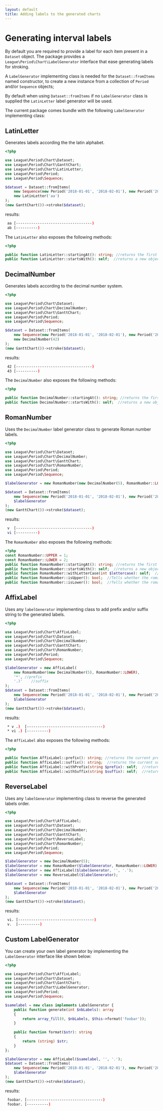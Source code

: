 ```yaml
---
layout: default
title: Adding labels to the generated charts
---
```


# Generating interval labels

By default you are required to provide a label for each item present in a `Dataset` object.
The package provides a `League\Period\Chart\LabelGenerator` interface that ease generating labels for stroking.

A `LabelGenerator` implementing class is needed for the `Dataset::fromItems` named constructor, to create a new instance from a collection of `Period` and/or `Sequence` objects;

<p class="message-notice">By default when using <code>Dataset::fromItems</code> if no <code>LabelGenerator</code> class is supplied the <code>LatinLetter</code> label generator will be used.</p>

The current package comes bundle with the following `LabelGenerator` implementing class:

## LatinLetter

Generates labels according the the latin alphabet.

~~~php
<?php

use League\Period\Chart\Dataset;
use League\Period\Chart\GanttChart;
use League\Period\Chart\LatinLetter;
use League\Period\Period;
use League\Period\Sequence;

$dataset = Dataset::fromItems(
    new Sequence(new Period('2018-01-01', '2018-02-01'), new Period('2018-01-15', '2018-02-01')),
    new LatinLetter('aa')
);
(new GanttChart())->stroke($dataset);
~~~

results:

~~~bash
 aa [-----------------------------------)
 ab [----------)
~~~

The `LatinLetter` also exposes the following methods:

~~~php
<?php

public function LatinLetter::startingAt(): string; //returns the first letter to be used
public function LatinLetter::startsWith(): self;  //returns a new object with a new starting letter
~~~

## DecimalNumber

Generates labels according to the decimal number system.

~~~php
<?php

use League\Period\Chart\Dataset;
use League\Period\Chart\DecimalNumber;
use League\Period\Chart\GanttChart;
use League\Period\Period;
use League\Period\Sequence;

$dataset = Dataset::fromItems(
    new Sequence(new Period('2018-01-01', '2018-02-01'), new Period('2018-01-15', '2018-02-01')),
    new DecimalNumber(42)
);
(new GanttChart())->stroke($dataset);
~~~

results:

~~~bash
 42 [-----------------------------------)
 43 [----------)
~~~

The `DecimalNumber` also exposes the following methods:

~~~php
<?php

public function DecimalNumber::startingAt(): string; //returns the first decimal number to be used
public function DecimalNumber::startsWith(): self;  //returns a new object with a new starting decimal number
~~~

## RomanNumber

Uses the `DecimalNumber` label generator class to generate Roman number labels.

~~~php
<?php

use League\Period\Chart\Dataset;
use League\Period\Chart\DecimalNumber;
use League\Period\Chart\GanttChart;
use League\Period\Chart\RomanNumber;
use League\Period\Period;
use League\Period\Sequence;

$labelGenerator = new RomanNumber(new DecimalNumber(5), RomanNumber::LOWER);

$dataset = Dataset::fromItems(
    new Sequence(new Period('2018-01-01', '2018-02-01'), new Period('2018-01-15', '2018-02-01')),
    $labelGenerator
);
(new GanttChart())->stroke($dataset);
~~~

results:

~~~bash
 v  [-----------------------------------)
 vi [----------)
~~~

The `RomanNumber` also exposes the following methods:

~~~php
<?php
const RomanNumber::UPPER = 1;
const RomanNumber::LOWER = 2;
public function RomanNumber::startingAt(): string; //returns the first decimal number to be used
public function RomanNumber::startsWith(): self;  //returns a new object with a new starting decimal number
public function RomanNumber::withLetterCase(int $lettercase): self;  //returns a new object with a new letter casing
public function RomanNumber::isUpper(): bool;  //Tells whether the roman letter is upper cased.
public function RomanNumber::isLower(): bool;  //Tells whether the roman letter is lower cased.
~~~

## AffixLabel

Uses any `labelGenerator` implementing class to add prefix and/or suffix string to the generated labels.

~~~php
<?php

use League\Period\Chart\AffixLabel;
use League\Period\Chart\Dataset;
use League\Period\Chart\DecimalNumber;
use League\Period\Chart\GanttChart;
use League\Period\Chart\RomanNumber;
use League\Period\Period;
use League\Period\Sequence;

$labelGenerator = new AffixLabel(
    new RomanNumber(new DecimalNumber(5), RomanNumber::LOWER),
    '*', //prefix
    '.)'    //suffix
);
$dataset = Dataset::fromItems(
    new Sequence(new Period('2018-01-01', '2018-02-01'), new Period('2018-01-15', '2018-02-01')),
    $labelGenerator
);
(new GanttChart())->stroke($dataset);
~~~

results:

~~~bash
 * v .)  [-----------------------------------)
 * vi .) [----------)
~~~

The `AffixLabel` also exposes the following methods:

~~~php
<?php

public function AffixLabel::prefix(): string; //returns the current prefix
public function AffixLabel::suffix(): string;  //returns the current suffix
public function AffixLabel::withPrefix(string $prefix): self;  //returns a new object with a new prefix
public function AffixLabel::withSuffix(string $suffix): self;  //returns a new object with a new suffix
~~~

## ReverseLabel

Uses any `labelGenerator` implementing class to reverse the generated labels order.

~~~php
<?php

use League\Period\Chart\AffixLabel;
use League\Period\Chart\Dataset;
use League\Period\Chart\DecimalNumber;
use League\Period\Chart\GanttChart;
use League\Period\Chart\ReverseLabel;
use League\Period\Chart\RomanNumber;
use League\Period\Period;
use League\Period\Sequence;

$labelGenerator = new DecimalNumber(5);
$labelGenerator = new RomanNumber($labelGenerator, RomanNumber::LOWER);
$labelGenerator = new AffixLabel($labelGenerator, '', '.');
$labelGenerator = new ReverseLabel($labelGenerator);

$dataset = Dataset::fromItems(
    new Sequence(new Period('2018-01-01', '2018-02-01'), new Period('2018-01-15', '2018-02-01')),
    $labelGenerator
);
(new GanttChart())->stroke($dataset);
~~~

results:

~~~bash
 vi. [-----------------------------------)
 v.  [----------)
~~~

## Custom LabelGenerator

You can create your own label generator by implementing the `LabelGenerator` interface like shown below:

~~~php
<?php

use League\Period\Chart\AffixLabel;
use League\Period\Chart\Dataset;
use League\Period\Chart\GanttChart;
use League\Period\Chart\LabelGenerator;
use League\Period\Period;
use League\Period\Sequence;

$samelabel = new class implements LabelGenerator {
    public function generate(int $nbLabels): array
    {
        return array_fill(0, $nbLabels, $this->format('foobar'));
    }
        
    public function format($str): string
    {
        return (string) $str;
    }
};

$labelGenerator = new AffixLabel($samelabel, '', '.');
$dataset = Dataset::fromItems(
    new Sequence(new Period('2018-01-01', '2018-02-01'), new Period('2018-01-15', '2018-02-01')),
    $labelGenerator
);
(new GanttChart())->stroke($dataset);
~~~

results:

~~~bash
 foobar. [-----------------------------------)
 foobar. [----------)
~~~
